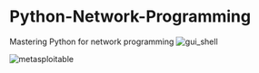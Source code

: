 # Python-Network-Programming
Mastering Python for network programming
![gui_shell](https://github.com/user-attachments/assets/3675b97f-6077-409b-80be-a73b1ef2349b)

![metasploitable](https://github.com/user-attachments/assets/4646742c-171b-42e5-a570-f2dd4d570f5a)
